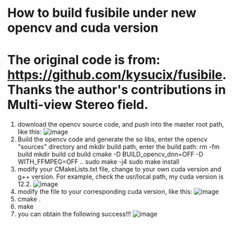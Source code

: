 # How to build fusibile under new opencv and cuda version
# The original code is from: https://github.com/kysucix/fusibile. Thanks the author's contributions in Multi-view Stereo field.
1. download the opencv source code, and push into the master root path, like this:
   ![image](https://github.com/user-attachments/assets/8843247c-3b04-4731-b4ba-97e3c12d11c6)
2. Build the opencv code and generate the so libs, enter the opencv "sources" directory and mkdir build path, enter the build path:
   rm -fm build
   mkdir build
   cd build
   cmake -D BUILD_opencv_dnn=OFF -D WITH_FFMPEG=OFF ..
   sudo make -j4
   sudo make install
3. modify your CMakeLists.txt file, change to your own cuda version and g++ version. For example, check the usr/local path, my cuda version is 12.2.
   ![image](https://github.com/user-attachments/assets/eeec9bd3-8034-4822-b7a0-b504717914ec)
4. modify the file to your corresponding cuda version, like this:
   ![image](https://github.com/user-attachments/assets/21d72822-72bc-4408-b395-ee6b39eb043d)
5. cmake .
6. make
7. you can obtain the following success!!!
   ![image](https://github.com/user-attachments/assets/32524f96-8534-4d13-b8ac-c08b5ee8f749)
